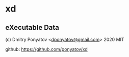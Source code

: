 #  xd
## eXecutable Data

(c) Dmitry Ponyatov <<dponyatov@gmail.com>> 2020 MIT

github: https://github.com/ponyatov/xd
